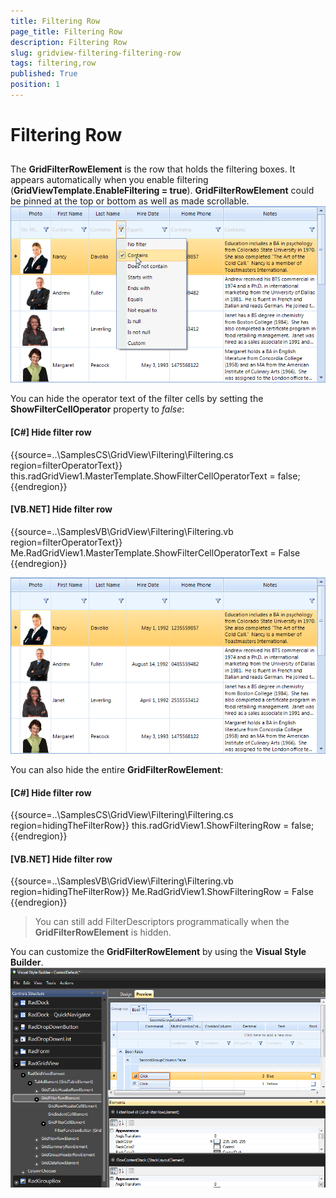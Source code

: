 ```yaml
---
title: Filtering Row
page_title: Filtering Row
description: Filtering Row
slug: gridview-filtering-filtering-row
tags: filtering,row
published: True
position: 1
---
```


# Filtering Row



## 

The __GridFilterRowElement__ is the row that holds the filtering boxes. It appears automatically when you enable filtering (__GridViewTemplate.EnableFiltering = true__). __GridFilterRowElement__ could be pinned at the top or bottom as well as made scrollable.
        ![gridview-filtering-filtering-row 001](images/gridview-filtering-filtering-row001.png)

You can hide the operator text of the filter cells by setting the
          __ShowFilterCellOperator__ property to *false*:
        

#### __[C#] Hide filter row__

{{source=..\SamplesCS\GridView\Filtering\Filtering.cs region=filterOperatorText}}
	            this.radGridView1.MasterTemplate.ShowFilterCellOperatorText = false;
	{{endregion}}



#### __[VB.NET] Hide filter row__

{{source=..\SamplesVB\GridView\Filtering\Filtering.vb region=filterOperatorText}}
	        Me.RadGridView1.MasterTemplate.ShowFilterCellOperatorText = False
	{{endregion}}

![gridview-filtering-filtering-row 002](images/gridview-filtering-filtering-row002.png)

You can also hide the entire __GridFilterRowElement__: 
        

#### __[C#] Hide filter row__

{{source=..\SamplesCS\GridView\Filtering\Filtering.cs region=hidingTheFilterRow}}
	            this.radGridView1.ShowFilteringRow = false;
	{{endregion}}



#### __[VB.NET] Hide filter row__

{{source=..\SamplesVB\GridView\Filtering\Filtering.vb region=hidingTheFilterRow}}
	        Me.RadGridView1.ShowFilteringRow = False
	{{endregion}}



>You can still add FilterDescriptors programmatically when the __GridFilterRowElement__ is hidden.
          

You can customize the __GridFilterRowElement__ by using the __Visual Style Builder__.
        ![gridview-filtering-filtering-row 003](images/gridview-filtering-filtering-row003.png)
